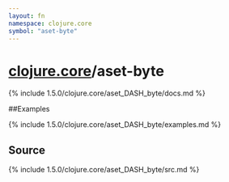 ```yaml
---
layout: fn
namespace: clojure.core
symbol: "aset-byte"
---
```


# [clojure.core](../)/aset-byte

{% include 1.5.0/clojure.core/aset_DASH_byte/docs.md %}

##Examples

{% include 1.5.0/clojure.core/aset_DASH_byte/examples.md %}
## Source
{% include 1.5.0/clojure.core/aset_DASH_byte/src.md %}

